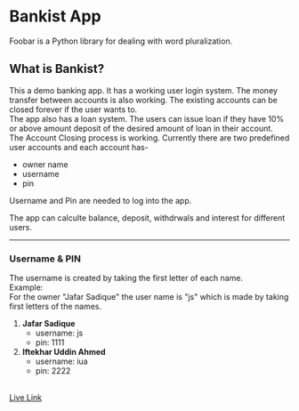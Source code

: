 # Bankist App

Foobar is a Python library for dealing with word pluralization.

## What is Bankist?

<p>This a demo banking app. It has a working user login system. The money transfer between accounts is also working. The existing accounts can be closed forever if the user wants to.<br>The app also has a loan system. The users can issue loan if they have 10% or above amount deposit of the desired amount of loan in their account.  <br>The Account Closing process is working. Currently there are two predefined user accounts and each account has-</p>

-   owner name
-   username
-   pin

<p>Username and Pin are needed to log into the app.</p>
<p>The app can calculte balance, deposit, withdrwals and interest for different users. </p>

<hr>

### Username & PIN

<p>The username is created by taking the first letter of each name. <br> Example: <br>For the owner "Jafar Sadique" the user name is "js" which is made by taking first letters of the names.</p>

<ol>
  <li><b>Jafar Sadique</b>
      <ul>
        <li>username: js</li>
        <li>pin: 1111</li>
      </ul>
  </li>
  <li><b>Iftekhar Uddin Ahmed</b>
      <ul>
        <li>username: iua</li>
        <li>pin: 2222</li>
      </ul>
  </li>
</ol>
<br>
<a href="https://10sadique.github.io/Bankist-App/" target="_blank">Live Link</a>
